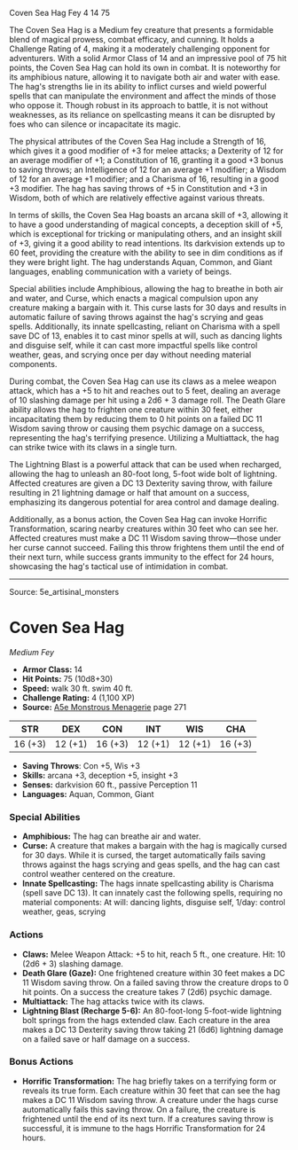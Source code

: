 <MonsterName/>Coven Sea Hag</MonsterName>
<CreatureType/>Fey</CreatureType>
<CR/>4</CR>
<AC/>14</AC>
<HP/>75</HP>
<summary>The Coven Sea Hag is a Medium fey creature that presents a formidable blend of magical prowess, combat efficacy, and cunning. It holds a Challenge Rating of 4, making it a moderately challenging opponent for adventurers. With a solid Armor Class of 14 and an impressive pool of 75 hit points, the Coven Sea Hag can hold its own in combat. It is noteworthy for its amphibious nature, allowing it to navigate both air and water with ease. The hag's strengths lie in its ability to inflict curses and wield powerful spells that can manipulate the environment and affect the minds of those who oppose it. Though robust in its approach to battle, it is not without weaknesses, as its reliance on spellcasting means it can be disrupted by foes who can silence or incapacitate its magic. </summary>

<detail>

The physical attributes of the Coven Sea Hag include a Strength of 16, which gives it a good modifier of +3 for melee attacks; a Dexterity of 12 for an average modifier of +1; a Constitution of 16, granting it a good +3 bonus to saving throws; an Intelligence of 12 for an average +1 modifier; a Wisdom of 12 for an average +1 modifier; and a Charisma of 16, resulting in a good +3 modifier. The hag has saving throws of +5 in Constitution and +3 in Wisdom, both of which are relatively effective against various threats.

In terms of skills, the Coven Sea Hag boasts an arcana skill of +3, allowing it to have a good understanding of magical concepts, a deception skill of +5, which is exceptional for tricking or manipulating others, and an insight skill of +3, giving it a good ability to read intentions. Its darkvision extends up to 60 feet, providing the creature with the ability to see in dim conditions as if they were bright light. The hag understands Aquan, Common, and Giant languages, enabling communication with a variety of beings.

Special abilities include Amphibious, allowing the hag to breathe in both air and water, and Curse, which enacts a magical compulsion upon any creature making a bargain with it. This curse lasts for 30 days and results in automatic failure of saving throws against the hag's scrying and geas spells. Additionally, its innate spellcasting, reliant on Charisma with a spell save DC of 13, enables it to cast minor spells at will, such as dancing lights and disguise self, while it can cast more impactful spells like control weather, geas, and scrying once per day without needing material components.

During combat, the Coven Sea Hag can use its claws as a melee weapon attack, which has a +5 to hit and reaches out to 5 feet, dealing an average of 10 slashing damage per hit using a 2d6 + 3 damage roll. The Death Glare ability allows the hag to frighten one creature within 30 feet, either incapacitating them by reducing them to 0 hit points on a failed DC 11 Wisdom saving throw or causing them psychic damage on a success, representing the hag's terrifying presence. Utilizing a Multiattack, the hag can strike twice with its claws in a single turn.

The Lightning Blast is a powerful attack that can be used when recharged, allowing the hag to unleash an 80-foot long, 5-foot wide bolt of lightning. Affected creatures are given a DC 13 Dexterity saving throw, with failure resulting in 21 lightning damage or half that amount on a success, emphasizing its dangerous potential for area control and damage dealing.

Additionally, as a bonus action, the Coven Sea Hag can invoke Horrific Transformation, scaring nearby creatures within 30 feet who can see her. Affected creatures must make a DC 11 Wisdom saving throw—those under her curse cannot succeed. Failing this throw frightens them until the end of their next turn, while success grants immunity to the effect for 24 hours, showcasing the hag's tactical use of intimidation in combat.</detail>



---

Source: 5e_artisinal_monsters

# Coven Sea Hag

*Medium* *Fey*

- **Armor Class:** 14
- **Hit Points:** 75 (10d8+30)
- **Speed:** walk 30 ft. swim 40 ft.
- **Challenge Rating:** 4 (1,100 XP)
- **Source:** [A5e Monstrous Menagerie](https://enpublishingrpg.com/products/level-up-monstrous-menagerie-a5e) page 271

| STR | DEX | CON | INT | WIS | CHA |
| --- | --- | --- | --- | --- | --- |
| 16 (+3) | 12 (+1) | 16 (+3) | 12 (+1) | 12 (+1) | 16 (+3) |

- **Saving Throws**: Con +5, Wis +3
- **Skills:** arcana +3, deception +5, insight +3
- **Senses:** darkvision 60 ft., passive Perception 11
- **Languages:** Aquan, Common, Giant

### Special Abilities

- **Amphibious:** The hag can breathe air and water.
- **Curse:** A creature that makes a bargain with the hag is magically cursed for 30 days. While it is cursed, the target automatically fails saving throws against the hags scrying and geas spells, and the hag can cast control weather centered on the creature.
- **Innate Spellcasting:** The hags innate spellcasting ability is Charisma (spell save DC 13). It can innately cast the following spells, requiring no material components: At will: dancing lights, disguise self, 1/day: control weather, geas, scrying

### Actions

- **Claws:** Melee Weapon Attack: +5 to hit, reach 5 ft., one creature. Hit: 10 (2d6 + 3) slashing damage.
- **Death Glare (Gaze):** One frightened creature within 30 feet makes a DC 11 Wisdom saving throw. On a failed saving throw  the creature drops to 0 hit points. On a success  the creature takes 7 (2d6) psychic damage.
- **Multiattack:** The hag attacks twice with its claws.
- **Lightning Blast (Recharge 5-6):** An 80-foot-long  5-foot-wide lightning bolt springs from the hags extended claw. Each creature in the area makes a DC 13 Dexterity saving throw  taking 21 (6d6) lightning damage on a failed save or half damage on a success.

### Bonus Actions

- **Horrific Transformation:** The hag briefly takes on a terrifying form or reveals its true form. Each creature within 30 feet that can see the hag makes a DC 11 Wisdom saving throw. A creature under the hags curse automatically fails this saving throw. On a failure, the creature is frightened until the end of its next turn. If a creatures saving throw is successful, it is immune to the hags Horrific Transformation for 24 hours.




